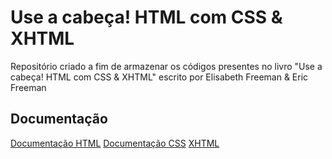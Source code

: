 # Use a cabeça! HTML com CSS & XHTML

Repositório criado a fim de armazenar os códigos presentes no livro "Use a cabeça! HTML com CSS & XHTML" escrito por Elisabeth Freeman & Eric Freeman

## Documentação
[Documentação HTML](https://developer.mozilla.org/pt-BR/docs/Web/HTML)
[Documentação CSS](https://developer.mozilla.org/pt-BR/docs/Web/CSS)
[XHTML](https://developer.mozilla.org/pt-BR/docs/Glossary/XHTML)
